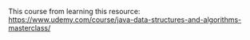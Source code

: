This course from learning this resource: 
https://www.udemy.com/course/java-data-structures-and-algorithms-masterclass/
